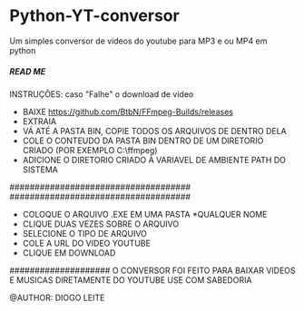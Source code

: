 # Python-YT-conversor
Um simples conversor de videos do youtube para MP3 e ou MP4 em python
##### READ ME #####
INSTRUÇÕES:
caso "Falhe" o download de video
- BAIXE https://github.com/BtbN/FFmpeg-Builds/releases
- EXTRAIA
- VÁ ATÉ A PASTA BIN, COPIE TODOS OS ARQUIVOS DE DENTRO DELA
- COLE O CONTEUDO DA PASTA BIN DENTRO DE UM DIRETORIO CRIADO (POR EXEMPLO C:\ffmpeg)
- ADICIONE O DIRETORIO CRIADO À VARIAVEL DE AMBIENTE PATH DO SISTEMA

####################################
####################################
- COLOQUE O ARQUIVO .EXE EM UMA PASTA *QUALQUER NOME
- CLIQUE DUAS VEZES SOBRE O ARQUIVO
- SELECIONE O TIPO DE ARQUIVO
- COLE A URL DO VIDEO YOUTUBE
- CLIQUE EM DOWNLOAD

####################
O CONVERSOR FOI FEITO PARA BAIXAR VIDEOS E MUSICAS DIRETAMENTE DO YOUTUBE
USE COM SABEDORIA 

@AUTHOR: DIOGO LEITE
